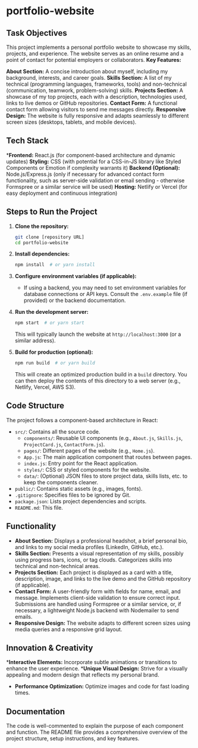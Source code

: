 # portfolio-website
## Task Objectives
This project implements a personal portfolio website to showcase my skills, projects, and experience. The website serves as an online resume and a point of contact for potential employers or collaborators.
**Key Features:**

**About Section:**  A concise introduction about myself, including my background, interests, and career goals.
**Skills Section:**  A list of my technical (programming languages, frameworks, tools) and non-technical (communication, teamwork, problem-solving) skills.
**Projects Section:** A showcase of my top projects, each with a description, technologies used, links to live demos or GitHub repositories.
**Contact Form:**  A functional contact form allowing visitors to send me messages directly.
**Responsive Design:**  The website is fully responsive and adapts seamlessly to different screen sizes (desktops, tablets, and mobile devices).

## Tech Stack
***Frontend:** React.js (for component-based architecture and dynamic updates)
**Styling:**  CSS (with potential for a CSS-in-JS library like Styled Components or Emotion if complexity warrants it)
**Backend (Optional):** Node.js/Express.js (only if necessary for advanced contact form functionality, such as server-side validation or email sending - otherwise Formspree or a similar service will be used)
**Hosting:** Netlify or Vercel (for easy deployment and continuous integration)

## Steps to Run the Project
1.  **Clone the repository:**
    ```bash
    git clone [repository URL]
    cd portfolio-website
    ```
2.  **Install dependencies:**

    ```bash
    npm install  # or yarn install
    ```
3.  **Configure environment variables (if applicable):**

    *   If using a backend, you may need to set environment variables for database connections or API keys.  Consult the `.env.example` file (if provided) or the backend documentation.

4.  **Run the development server:**

    ```bash
    npm start  # or yarn start
    ```

    This will typically launch the website at `http://localhost:3000` (or a similar address).

5.  **Build for production (optional):**

    ```bash
    npm run build  # or yarn build
    ```

    This will create an optimized production build in a `build` directory.  You can then deploy the contents of this directory to a web server (e.g., Netlify, Vercel, AWS S3).

## Code Structure

The project follows a component-based architecture in React:

*   `src/`: Contains all the source code.
    *   `components/`: Reusable UI components (e.g., `About.js`, `Skills.js`, `ProjectCard.js`, `ContactForm.js`).
    *   `pages/`:  Different pages of the website (e.g., `Home.js`).
    *   `App.js`: The main application component that routes between pages.
    *   `index.js`: Entry point for the React application.
    *   `styles/`: CSS or styled components for the website.
    *   `data/`:  (Optional)  JSON files to store project data, skills lists, etc. to keep the components cleaner.
*   `public/`: Contains static assets (e.g., images, fonts).
*   `.gitignore`: Specifies files to be ignored by Git.
*   `package.json`:  Lists project dependencies and scripts.
*   `README.md`: This file.

## Functionality

*   **About Section:** Displays a professional headshot, a brief personal bio, and links to my social media profiles (LinkedIn, GitHub, etc.).
*   **Skills Section:** Presents a visual representation of my skills, possibly using progress bars, icons, or tag clouds.  Categorizes skills into technical and non-technical areas.
*   **Projects Section:**  Each project is displayed as a card with a title, description, image, and links to the live demo and the GitHub repository (if applicable).
*   **Contact Form:** A user-friendly form with fields for name, email, and message.  Implements client-side validation to ensure correct input.  Submissions are handled using Formspree or a similar service, or, if necessary, a lightweight Node.js backend with Nodemailer to send emails.
*   **Responsive Design:** The website adapts to different screen sizes using media queries and a responsive grid layout.

## Innovation & Creativity
***Interactive Elements:** Incorporate subtle animations or transitions to enhance the user experience.
***Unique Visual Design:**  Strive for a visually appealing and modern design that reflects my personal brand.
*   **Performance Optimization:**  Optimize images and code for fast loading times.

## Documentation

The code is well-commented to explain the purpose of each component and function. The README file provides a comprehensive overview of the project structure, setup instructions, and key features.
